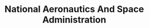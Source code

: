---
# This topic lives at
# https://digital.gov/topics/national-aeronautics-and-space-administration

slug: "national-aeronautics-and-space-administration"

# Topic Title
title: "National Aeronautics And Space Administration"

# description — keep it short and clear
summary: ""


# Weight
weight: 1

# For more information on managing topics,
# see https://github.com/GSA/digitalgov.gov/wiki
---